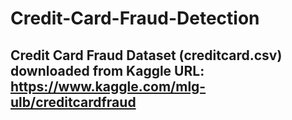 # Credit-Card-Fraud-Detection
## Credit Card Fraud Dataset (creditcard.csv) downloaded from Kaggle URL: https://www.kaggle.com/mlg-ulb/creditcardfraud
